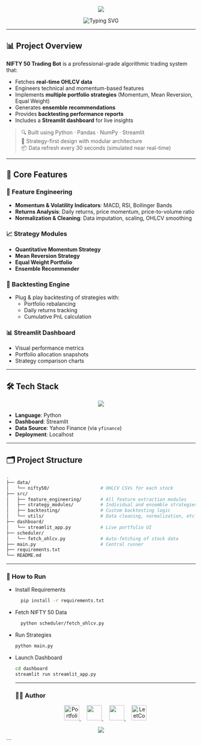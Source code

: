 <!-- Project Banner -->
<p align="center">
  <img src="https://capsule-render.vercel.app/api?type=waving&color=0:00c6ff,100:0072ff&height=200&section=header&text=NIFTY%2050%20Trading%20Bot%20📈&fontSize=40&fontColor=ffffff&animation=fadeIn" />
</p>

<p align="center">
  <img src="https://readme-typing-svg.herokuapp.com?font=Fira+Code&size=22&duration=3000&pause=1000&center=true&vCenter=true&width=700&height=50&lines=Real-time+Strategy+Backtesting+%7C+Feature+Engineering" alt="Typing SVG" />
</p>

---

## 📊 Project Overview

**NIFTY 50 Trading Bot** is a professional-grade algorithmic trading system that:
- Fetches **real-time OHLCV data**
- Engineers technical and momentum-based features
- Implements **multiple portfolio strategies** (Momentum, Mean Reversion, Equal Weight)
- Generates **ensemble recommendations**
- Provides **backtesting performance reports**
- Includes a **Streamlit dashboard** for live insights

> 🔍 Built using Python · Pandas · NumPy · Streamlit  
> 🧠 Strategy-first design with modular architecture  
> 📦 Data refresh every 30 seconds (simulated near real-time)

---

## 🧠 Core Features

### 🔧 Feature Engineering
- **Momentum & Volatility Indicators**: MACD, RSI, Bollinger Bands
- **Returns Analysis**: Daily returns, price momentum, price-to-volume ratio
- **Normalization & Cleaning**: Data imputation, scaling, OHLCV smoothing

### 📈 Strategy Modules
- **Quantitative Momentum Strategy**
- **Mean Reversion Strategy**
- **Equal Weight Portfolio**
- **Ensemble Recommender**

### 🧪 Backtesting Engine
- Plug & play backtesting of strategies with:
  - Portfolio rebalancing
  - Daily returns tracking
  - Cumulative PnL calculation

### 📊 Streamlit Dashboard
- Visual performance metrics
- Portfolio allocation snapshots
- Strategy comparison charts

---

## 🛠️ Tech Stack

<p align="center">
  <img src="https://skillicons.dev/icons?i=python,git,linux" />
</p>

- **Language**: Python  
- **Dashboard**: Streamlit  
- **Data Source**: Yahoo Finance (via `yfinance`)  
- **Deployment**: Localhost

---

## 🗂️ Project Structure

```bash
.
├── data/
│   └── nifty50/                   # OHLCV CSVs for each stock
├── src/
│   ├── feature_engineering/       # All feature extraction modules
│   ├── strategy_modules/          # Individual and ensemble strategies
│   ├── backtesting/               # Custom backtesting logic
│   └── utils/                     # Data cleaning, normalization, etc.
├── dashboard/
│   └── streamlit_app.py           # Live portfolio UI
├── scheduler/
│   └── fetch_ohlcv.py             # Auto-fetching of stock data
├── main.py                        # Central runner
├── requirements.txt
└── README.md
```

---
### 🚀 How to Run
- Install Requirements
  ```bash
    pip install -r requirements.txt
  ```
- Fetch NIFTY 50 Data
  ```bash
    python scheduler/fetch_ohlcv.py
  ```
- Run Strategies
  ```bash
  python main.py
  ```
- Launch Dashboard
  ```bash
  cd dashboard
  streamlit run streamlit_app.py
  ```
  ---
  ### 🧑‍💻 Author
  <p align="center">
  <a href="https://sachinchandra2022.github.io/Portfolio-Website/" target="_blank">
    <img src="https://img.icons8.com/color/96/internet--v1.png" width="40" title="Portfolio"/>
  </a>
  &nbsp;&nbsp;&nbsp;
  <a href="https://www.linkedin.com/in/sachin-chandra-442349246/" target="_blank">
    <img src="https://skillicons.dev/icons?i=linkedin" width="40" />
  </a>
  &nbsp;&nbsp;&nbsp;
  <a href="mailto:sachinchandra.work@gmail.com">
    <img src="https://skillicons.dev/icons?i=gmail" width="40" />
  </a>
  &nbsp;&nbsp;&nbsp;
  <a href="https://leetcode.com/Sachin_Chandra/" target="_blank">
    <img src="https://img.icons8.com/external-tal-revivo-color-tal-revivo/96/external-level-up-your-coding-skills-and-quickly-land-a-job-logo-color-tal-revivo.png" width="40" title="LeetCode"/>
  </a>
</p>

<p align="center">
  <img src="https://capsule-render.vercel.app/api?type=waving&color=0:0072ff,100:00c6ff&height=120&section=footer"/>
</p>
```


